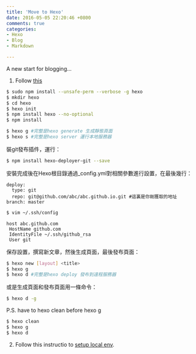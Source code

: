 ```yaml
---
title: 'Move to Hexo'
date: 2016-05-05 22:20:46 +0800
comments: true
categories: 
- Hexo
- Blog
- Markdown

---
```

A new start for blogging...

1. Follow [this](http://www.aprilzephyr.com/blog/07262015/%E5%B0%87Blog%E5%BE%9EOctopress%E9%81%B7%E7%A7%BB%E8%87%B3Hexo/)

``` bash
$ sudo npm install --unsafe-perm --verbose -g hexo
$ mkdir hexo
$ cd hexo
$ hexo init
$ npm install hexo --no-optional
$ npm install  

$ hexo g #完整是hexo generate 生成靜態頁面
$ hexo s #完整是hexo server 運行本地服務器
``` 

裝git發布插件，運行：  
``` bash
$ npm install hexo-deployer-git --save
``` 

安裝完成後在Hexo根目錄通過_config.yml對相關參數進行設置，在最後幾行：  
``` 
deploy:
  type: git
  repo: git@github.com/abc/abc.github.io.git #這裏是你剛獲取的地址
branch: master
``` 

``` bash
$ vim ~/.ssh/config
``` 
``` 
host abc.github.com
 HostName github.com
 IdentityFile ~/.ssh/github_rsa
 User git 
``` 

保存設置，撰寫新文章，然後生成頁面，最後發布頁面：  

``` bash
$ hexo new [layout] <title>
$ hexo g
$ hexo d #完整是hexo deploy 發布到遠程服務器
``` 

或是生成頁面和發布頁面用一條命令：  
``` bash
$ hexo d -g
``` 

P.S. have to hexo clean before hexo g
``` bash
$ hexo clean
$ hexo g
$ hexo d
``` 

2. Follow this instructio to [setup local env](https://wwssllabcd.github.io/blog/2014/12/22/how-to-install-hexo/#%E5%BB%BA%E7%AB%8B%E6%96%B0%E6%96%87%E7%AB%A0).



